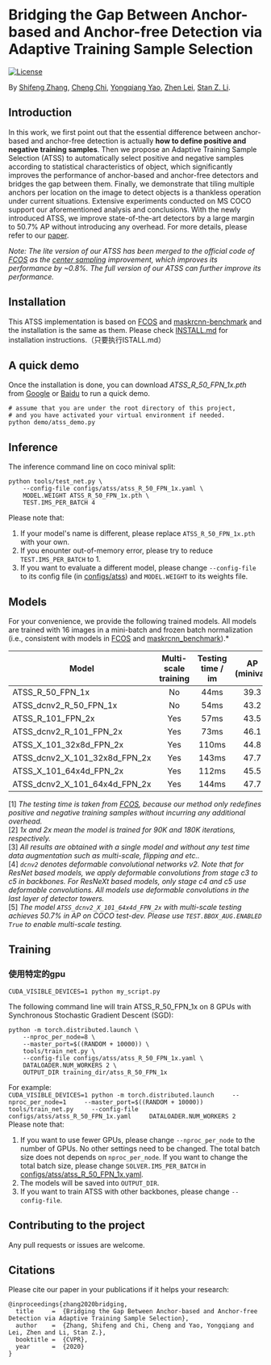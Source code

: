 # Bridging the Gap Between Anchor-based and Anchor-free Detection via Adaptive Training Sample Selection

[![License](https://img.shields.io/badge/license-BSD-blue.svg)](LICENSE)

By [Shifeng Zhang](http://www.cbsr.ia.ac.cn/users/sfzhang/), [Cheng Chi](https://chicheng123.github.io/), [Yongqiang Yao](https://github.com/yqyao), [Zhen Lei](http://www.cbsr.ia.ac.cn/users/zlei/), [Stan Z. Li](http://www.cbsr.ia.ac.cn/users/szli/).

## Introduction

In this work, we first point out that the essential difference between anchor-based and anchor-free detection is actually **how to define positive and negative training samples**. Then we propose an Adaptive Training Sample Selection (ATSS) to automatically select positive and negative samples according to statistical characteristics of object, which significantly improves the performance of anchor-based and anchor-free detectors and bridges the gap between them. Finally, we demonstrate that tiling multiple anchors per location on the image to detect objects is a thankless operation under current situations. Extensive experiments conducted on MS COCO support our aforementioned analysis and conclusions. With the newly introduced ATSS, we improve state-of-the-art detectors by a large margin to 50.7% AP without introducing any overhead. For more details, please refer to our [paper](https://arxiv.org/abs/1912.02424).

*Note: The lite version of our ATSS has been merged to the official code of [FCOS](https://github.com/tianzhi0549/FCOS) as the [center sampling](https://github.com/tianzhi0549/FCOS/blob/master/fcos_core/modeling/rpn/fcos/loss.py#L166-L173) improvement, which improves its performance by ~0.8%. The full version of our ATSS can further improve its performance.*

## Installation
This ATSS implementation is based on [FCOS](https://github.com/tianzhi0549/FCOS) and [maskrcnn-benchmark](https://github.com/facebookresearch/maskrcnn-benchmark) and the installation is the same as them. Please check [INSTALL.md](INSTALL.md) for installation instructions.（只要执行ISTALL.md）

## A quick demo
Once the installation is done, you can download *ATSS_R_50_FPN_1x.pth* from [Google](https://drive.google.com/open?id=1t8RLdQ6fsFXa0kzPIQ7541uZeQeMXP73) or [Baidu](https://pan.baidu.com/s/1bYXjWJE35kHLpQAIeWtZ0g) to run a quick demo.
    
    # assume that you are under the root directory of this project,
    # and you have activated your virtual environment if needed.
    python demo/atss_demo.py
    


## Inference
The inference command line on coco minival split:

    python tools/test_net.py \
        --config-file configs/atss/atss_R_50_FPN_1x.yaml \
        MODEL.WEIGHT ATSS_R_50_FPN_1x.pth \
        TEST.IMS_PER_BATCH 4    

Please note that:
1) If your model's name is different, please replace `ATSS_R_50_FPN_1x.pth` with your own.
2) If you enounter out-of-memory error, please try to reduce `TEST.IMS_PER_BATCH` to 1.
3) If you want to evaluate a different model, please change `--config-file` to its config file (in [configs/atss](configs/atss)) and `MODEL.WEIGHT` to its weights file.

## Models
For your convenience, we provide the following trained models. All models are trained with 16 images in a mini-batch and frozen batch normalization (i.e., consistent with models in [FCOS](https://github.com/tianzhi0549/FCOS) and [maskrcnn_benchmark](https://github.com/facebookresearch/maskrcnn-benchmark)).*

Model | Multi-scale training | Testing time / im | AP (minival) | AP (test-dev) | Link
--- |:---:|:---:|:---:|:---:|:---:
ATSS_R_50_FPN_1x | No | 44ms | 39.3 | 39.3 | [Google](https://drive.google.com/open?id=1t8RLdQ6fsFXa0kzPIQ7541uZeQeMXP73)/[Baidu](https://pan.baidu.com/s/1bYXjWJE35kHLpQAIeWtZ0g)
ATSS_dcnv2_R_50_FPN_1x | No | 54ms | 43.2 | 43.0 | [Google](https://drive.google.com/open?id=1_Zl6sVrNZbvawxtMdvNSE9wgURmkLLka)/[Baidu](https://pan.baidu.com/s/1baZJMCCy_waR0hhChgEQFA)
ATSS_R_101_FPN_2x | Yes | 57ms | 43.5 | 43.6 | [Google](https://drive.google.com/open?id=1jenAgiLLqome8nn5ghV7wmknfr1Xg_Dw)/[Baidu](https://pan.baidu.com/s/1hiAew46s877dpgAZ-AweLw)
ATSS_dcnv2_R_101_FPN_2x | Yes | 73ms | 46.1 | 46.3 | [Google](https://drive.google.com/open?id=17S-M6UILyS18s5RW1T6lWFi8nrKMhwd7)/[Baidu](https://pan.baidu.com/s/1eakRoQIqR-UmjWT4RM8vyQ)
ATSS_X_101_32x8d_FPN_2x | Yes | 110ms | 44.8 | 45.1 | [Google](https://drive.google.com/open?id=1jFTdsQD2KfR9Dh1NgX05_02wfQxlnmD3)/[Baidu](https://pan.baidu.com/s/1uO3ZLstI7tkVQBayjRy-6w)
ATSS_dcnv2_X_101_32x8d_FPN_2x | Yes | 143ms | 47.7 | 47.7 | [Google](https://drive.google.com/open?id=19E7vh7YCq0ZpvRIaswDMWGRmwcGK56Bz)/[Baidu](https://pan.baidu.com/s/1pOMZGb3UZb7u_lTqUk55Mw)
ATSS_X_101_64x4d_FPN_2x | Yes | 112ms | 45.5 | 45.6 | [Google](https://drive.google.com/open?id=1ECj7mQwZowiTsSwDXU5Q_Ab2tG-Byhsk)/[Baidu](https://pan.baidu.com/s/1LxNkz0To_mGWGRbtzA78bw)
ATSS_dcnv2_X_101_64x4d_FPN_2x | Yes | 144ms | 47.7 | 47.7 | [Google](https://drive.google.com/open?id=1Lmhtn71AgJC_6B5iqU8-PG_rYanKEr2k)/[Baidu](https://pan.baidu.com/s/1nzX-lUvZfnV--fj6OwsnmQ)

[1] *The testing time is taken from [FCOS](https://github.com/tianzhi0549/FCOS), because our method only redefines positive and negative training samples without incurring any additional overhead.* \
[2] *1x and 2x mean the model is trained for 90K and 180K iterations, respectively.* \
[3] *All results are obtained with a single model and without any test time data augmentation such as multi-scale, flipping and etc..* \
[4] *`dcnv2` denotes deformable convolutional networks v2. Note that for ResNet based models, we apply deformable convolutions from stage c3 to c5 in backbones. For ResNeXt based models, only stage c4 and c5 use deformable convolutions. All models use deformable convolutions in the last layer of detector towers.* \
[5] *The model `ATSS_dcnv2_X_101_64x4d_FPN_2x` with multi-scale testing achieves 50.7% in AP on COCO test-dev. Please use `TEST.BBOX_AUG.ENABLED True` to enable multi-scale testing.*

## Training
### 使用特定的gpu 
`CUDA_VISIBLE_DEVICES=1 python my_script.py`

The following command line will train ATSS_R_50_FPN_1x on 8 GPUs with Synchronous Stochastic Gradient Descent (SGD):

    python -m torch.distributed.launch \
        --nproc_per_node=8 \
        --master_port=$((RANDOM + 10000)) \
        tools/train_net.py \
        --config-file configs/atss/atss_R_50_FPN_1x.yaml \
        DATALOADER.NUM_WORKERS 2 \
        OUTPUT_DIR training_dir/atss_R_50_FPN_1x
 For example:<br>
 `CUDA_VISIBLE_DEVICES=1 python -m torch.distributed.launch     --nproc_per_node=1     --master_port=$((RANDOM + 10000))     tools/train_net.py     --config-file configs/atss/atss_R_50_FPN_1x.yaml     DATALOADER.NUM_WORKERS 2 
`
<br>
Please note that:
1) If you want to use fewer GPUs, please change `--nproc_per_node` to the number of GPUs. No other settings need to be changed. The total batch size does not depends on `nproc_per_node`. If you want to change the total batch size, please change `SOLVER.IMS_PER_BATCH` in [configs/atss/atss_R_50_FPN_1x.yaml](configs/atss/atss_R_50_FPN_1x.yaml).
2) The models will be saved into `OUTPUT_DIR`.
3) If you want to train ATSS with other backbones, please change `--config-file`.

## Contributing to the project
Any pull requests or issues are welcome.

## Citations
Please cite our paper in your publications if it helps your research:
```
@inproceedings{zhang2020bridging,
  title     =  {Bridging the Gap Between Anchor-based and Anchor-free Detection via Adaptive Training Sample Selection},
  author    =  {Zhang, Shifeng and Chi, Cheng and Yao, Yongqiang and Lei, Zhen and Li, Stan Z.},
  booktitle =  {CVPR},
  year      =  {2020}
}
```
